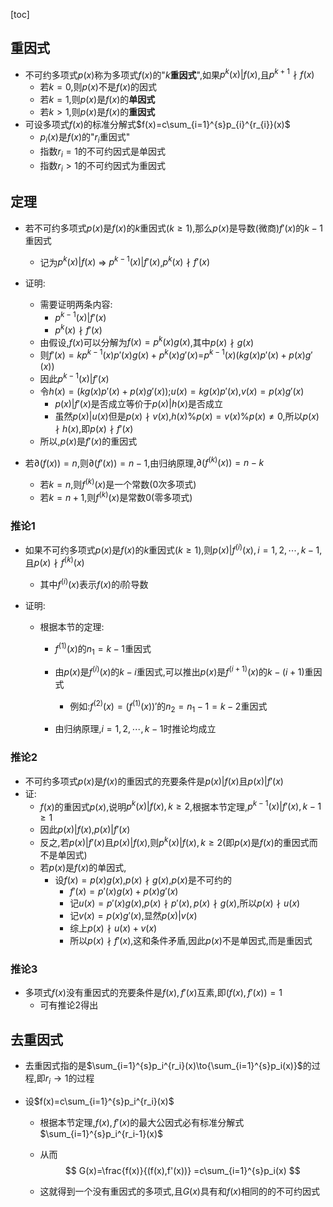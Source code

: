 [toc]

## 重因式

- 不可约多项式$p(x)$称为多项式$f(x)$的"$k$**重因式**",如果$p^k(x)|f(x)$,且$p^{k+1}\nmid{f(x)}$
  - 若$k=0$,则$p(x)$不是$f(x)$的因式
  - 若$k=1$,则$p(x)$是$f(x)$的**单因式**
  - 若$k>1$,则$p(x)$是$f(x)$的**重因式**
- 可设多项式$f(x)$的标准分解式$f(x)=c\sum_{i=1}^{s}p_{i}^{r_{i}}(x)$
  - $p_i(x)$是$f(x)$的"$r_i$重因式"
  - 指数$r_i=1$的不可约因式是单因式
  - 指数$r_i>1$的不可约因式为重因式



## 定理

- 若不可约多项式$p(x)$是$f(x)$的$k$重因式($k\geqslant{1}$),那么$p(x)$是导数(微商)$f'(x)$的$k-1$重因式
  - 记为$p^{k}(x)|f(x)$ $\Rightarrow$ $p^{k-1}(x)|f'(x)$,$p^{k}(x)\nmid{f'(x)}$
- 证明:
  - 需要证明两条内容:
    - $p^{k-1}(x)|f'(x)$
    - $p^{k}(x)\nmid{f'(x)}$
  - 由假设,$f(x)$可以分解为$f(x)=p^{k}(x)g(x)$,其中$p(x)\nmid{g(x)}$
  - 则$f'(x)=kp^{k-1}(x)p'(x)g(x)+p^k(x)g'(x)$=$p^{k-1}(x)(kg(x)p'(x)+p(x)g'(x))$
  - 因此$p^{k-1}(x)|f'(x)$
  - 令$h(x)=(kg(x)p'(x)+p(x)g'(x))$;$u(x)=kg(x)p'(x)$,$v(x)=p(x)g'(x)$
    - $p(x)|f'(x)$是否成立等价于$p(x)|h(x)$是否成立
    - 虽然$p(x)|u(x)$但是$p(x)\nmid{v(x)}$,$h(x)\%p(x)=v(x)\%p(x)\neq{0}$,所以$p(x)\nmid h(x)$,即$p(x)\nmid{f'(x)}$
  - 所以,$p(x)$是$f'(x)$的重因式

- 若$\partial(f(x))=n$,则$\partial(f'(x))=n-1$,由归纳原理,$\partial(f^{(k)}(x))=n-k$
  - 若$k=n$,则$f^{(k)}(x)$是一个常数(0次多项式)
  - 若$k=n+1$,则$f^{(k)}(x)$是常数0(零多项式)

### 推论1

- 如果不可约多项式$p(x)$是$f(x)$的$k$重因式($k\geqslant{1}$),则$p(x)|f^{(i)}(x),i=1,2,\cdots,k-1$,且$p(x)\nmid{f^{(k)}(x)}$

  - 其中$f^{(i)}(x)$表示$f(x)$的$i$阶导数

- 证明:

  - 根据本节的定理:

    - $f^{(1)}(x)$的$n_1=k-1$重因式

    - 由$p(x)$是$f^{(i)}(x)$的$k-i$重因式,可以推出$p(x)$是$f^{(i+1)}(x)$的$k-(i+1)$重因式

      - 例如:$f^{(2)}(x)=(f^{(1)}(x))'$的$n_2=n_1-1=k-2$重因式

    - 由归纳原理,$i=1,2,\cdots,k-1$时推论均成立

      

### 推论2

- 不可约多项式$p(x)$是$f(x)$的重因式的充要条件是$p(x)|f(x)$且$p(x)|f'(x)$
- 证:
  - $f(x)$的重因式$p(x)$,说明$p^{k}(x)|f(x),k\geqslant{2}$,根据本节定理,$p^{k-1}(x)|f'(x),k-1\geqslant{1}$
  - 因此$p(x)|f(x)$,$p(x)|f'(x)$
  - 反之,若$p(x)|f'(x)$且$p(x)|f(x)$,则$p^{k}(x)|f(x),k\geqslant{2}$(即$p(x)$是$f(x)$的重因式而不是单因式)
  - 若$p(x)$是$f(x)$的单因式,
    - 设$f(x)=p(x)g(x)$,$p(x)\nmid g(x)$,$p(x)$是不可约的
      - $f'(x)=p'(x)g(x)+p(x)g'(x)$
      - 记$u(x)=p'(x)g(x)$,$p(x)\nmid{p'(x)},p(x)\nmid{g(x)}$,所以$p(x)\nmid{u(x)}$
      - 记$v(x)=p(x)g'(x)$,显然$p(x)|v(x)$
      - 综上$p(x)\nmid{u(x)+v(x)}$
      - 所以$p(x)\nmid{f'(x)}$,这和条件矛盾,因此$p(x)$不是单因式,而是重因式

### 推论3

- 多项式$f(x)$没有重因式的充要条件是$f(x),f'(x)$互素,即$(f(x),f'(x))=1$
  - 可有推论2得出

## 去重因式

- 去重因式指的是$\sum_{i=1}^{s}p_i^{r_i}(x)\to{\sum_{i=1}^{s}p_i(x)}$的过程,即$r_i\to{1}$的过程

- 设$f(x)=c\sum_{i=1}^{s}p_i^{r_i}(x)$

  - 根据本节定理,$f(x),f'(x)$的最大公因式必有标准分解式$\sum_{i=1}^{s}p_i^{r_i-1}(x)$

  - 从而
    $$
    G(x)=\frac{f(x)}{(f(x),f'(x))}
    =c\sum_{i=1}^{s}p_i(x)
    $$

  - 这就得到一个没有重因式的多项式,且$G(x)$具有和$f(x)$相同的的不可约因式

































